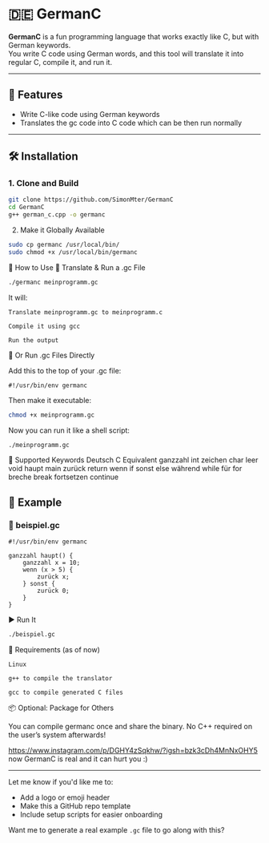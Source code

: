 # 🇩🇪 GermanC

**GermanC** is a fun programming language that works exactly like C, but with German keywords.  
You write C code using German words, and this tool will translate it into regular C, compile it, and run it.

---

## 🚀 Features

- Write C-like code using German keywords
- Translates the gc code into C code which can be then run normally

---

## 🛠 Installation

### 1. Clone and Build

```bash
git clone https://github.com/SimonMter/GermanC
cd GermanC
g++ german_c.cpp -o germanc
```
2. Make it Globally Available
```bash
sudo cp germanc /usr/local/bin/
sudo chmod +x /usr/local/bin/germanc
```

📜 How to Use
🧪 Translate & Run a .gc File
```bash
./germanc meinprogramm.gc
```

It will:

    Translate meinprogramm.gc to meinprogramm.c

    Compile it using gcc

    Run the output

🔁 Or Run .gc Files Directly

Add this to the top of your .gc file:
```gc
#!/usr/bin/env germanc
```
Then make it executable:
```bash
chmod +x meinprogramm.gc
```
Now you can run it like a shell script:
```bash
./meinprogramm.gc
```
🧠 Supported Keywords
Deutsch	C Equivalent
ganzzahl	int
zeichen	char
leer	void
haupt	main
zurück	return
wenn	if
sonst	else
während	while
für	for
breche	break
fortsetzen	continue
## 🧪 Example
### 📝 beispiel.gc
```gc
#!/usr/bin/env germanc

ganzzahl haupt() {
    ganzzahl x = 10;
    wenn (x > 5) {
        zurück x;
    } sonst {
        zurück 0;
    }
}
```

▶️ Run It
```bash
./beispiel.gc
```
🔧 Requirements (as of now)

    Linux

    g++ to compile the translator

    gcc to compile generated C files

📦 Optional: Package for Others

You can compile germanc once and share the binary. No C++ required on the user’s system afterwards!

https://www.instagram.com/p/DGHY4zSqkhw/?igsh=bzk3cDh4MnNxOHY5
now GermanC is real and it can hurt you :)




---

Let me know if you'd like me to:
- Add a logo or emoji header
- Make this a GitHub repo template
- Include setup scripts for easier onboarding

Want me to generate a real example `.gc` file to go along with this?

